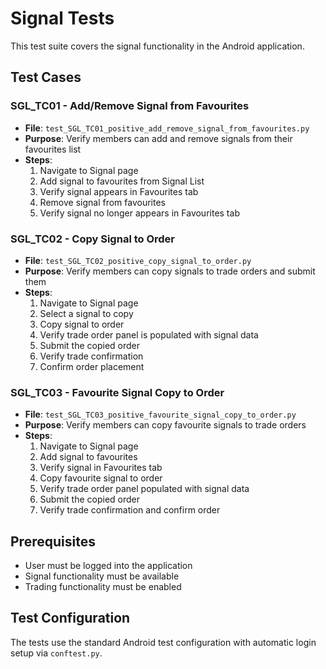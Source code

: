 # Signal Tests

This test suite covers the signal functionality in the Android application.

## Test Cases

### SGL_TC01 - Add/Remove Signal from Favourites
- **File**: `test_SGL_TC01_positive_add_remove_signal_from_favourites.py`
- **Purpose**: Verify members can add and remove signals from their favourites list
- **Steps**:
  1. Navigate to Signal page
  2. Add signal to favourites from Signal List
  3. Verify signal appears in Favourites tab
  4. Remove signal from favourites
  5. Verify signal no longer appears in Favourites tab

### SGL_TC02 - Copy Signal to Order
- **File**: `test_SGL_TC02_positive_copy_signal_to_order.py`
- **Purpose**: Verify members can copy signals to trade orders and submit them
- **Steps**:
  1. Navigate to Signal page
  2. Select a signal to copy
  3. Copy signal to order
  4. Verify trade order panel is populated with signal data
  5. Submit the copied order
  6. Verify trade confirmation
  7. Confirm order placement

### SGL_TC03 - Favourite Signal Copy to Order
- **File**: `test_SGL_TC03_positive_favourite_signal_copy_to_order.py`
- **Purpose**: Verify members can copy favourite signals to trade orders
- **Steps**:
  1. Navigate to Signal page
  2. Add signal to favourites
  3. Verify signal in Favourites tab
  4. Copy favourite signal to order
  5. Verify trade order panel populated with signal data
  6. Submit the copied order
  7. Verify trade confirmation and confirm order

## Prerequisites

- User must be logged into the application
- Signal functionality must be available
- Trading functionality must be enabled

## Test Configuration

The tests use the standard Android test configuration with automatic login setup via `conftest.py`.